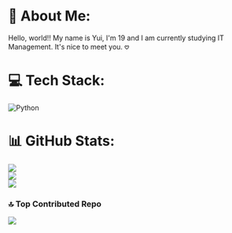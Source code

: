 # 💫 About Me:
Hello, world!! My name is Yui, I'm 19 and I am currently studying IT Management. It's nice to meet you. 𖹭


# 💻 Tech Stack:
![Python](https://img.shields.io/badge/python-3670A0?style=plastic&logo=python&logoColor=ffdd54)
# 📊 GitHub Stats:
![](https://github-readme-stats.vercel.app/api?username=justyuii&theme=onedark&hide_border=false&include_all_commits=true&count_private=true)<br/>
![](https://github-readme-streak-stats.herokuapp.com/?user=justyuii&theme=onedark&hide_border=false)<br/>
![](https://github-readme-stats.vercel.app/api/top-langs/?username=justyuii&theme=onedark&hide_border=false&include_all_commits=true&count_private=true&layout=compact)

### 🔝 Top Contributed Repo
![](https://github-contributor-stats.vercel.app/api?username=justyuii&limit=5&theme=onedark&combine_all_yearly_contributions=true)
